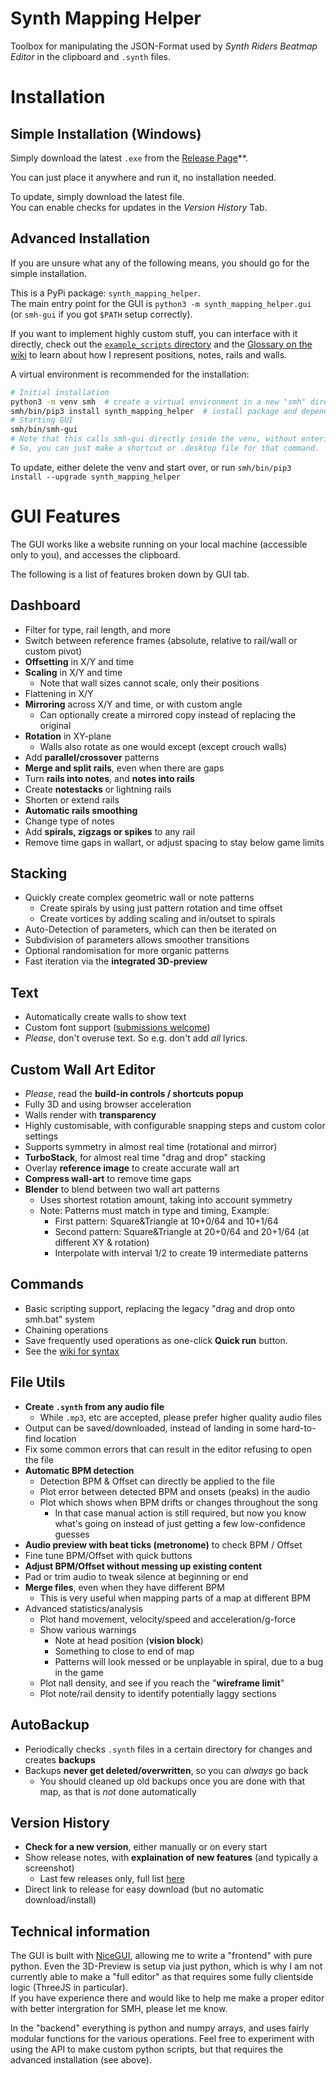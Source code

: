 # Synth Mapping Helper

Toolbox for manipulating the JSON-Format used by *Synth Riders Beatmap Editor* in the clipboard and `.synth` files.

# Installation

## Simple Installation (Windows)

Simply download the latest `.exe` from the [Release Page](https://github.com/adosikas/synth_mapping_helper/releases)**.

You can just place it anywhere and run it, no installation needed.

To update, simply download the latest file.  
You can enable checks for updates in the *Version History* Tab.

## Advanced Installation

If you are unsure what any of the following means, you should go for the simple installation.

This is a PyPi package: `synth_mapping_helper`.  
The main entry point for the GUI is `python3 -m synth_mapping_helper.gui` (or `smh-gui` if you got `$PATH` setup correctly).

If you want to implement highly custom stuff, you can interface with it directly, check out the [`example_scripts` directory](https://github.com/adosikas/synth_mapping_helper/tree/main/example_scripts) and the [Glossary on the wiki](https://github.com/adosikas/synth_mapping_helper/wiki/Glossary) to learn about how I represent positions, notes, rails and walls.

A virtual environment is recommended for the installation:

```sh
# Initial installation
python3 -m venv smh  # create a virtual environment in a new "smh" directory
smh/bin/pip3 install synth_mapping_helper  # install package and dependencies inside the venv
# Starting GUI
smh/bin/smh-gui
# Note that this calls smh-gui directly inside the venv, without entering it first.
# So, you can just make a shortcut or .desktop file for that command.
```

To update, either delete the venv and start over, or run `smh/bin/pip3 install --upgrade synth_mapping_helper`

# GUI Features


The GUI works like a website running on your local machine (accessible only to you), and accesses the clipboard.

The following is a list of features broken down by GUI tab.

## Dashboard

* Filter for type, rail length, and more
* Switch between reference frames (absolute, relative to rail/wall or custom pivot)
* **Offsetting** in X/Y and time
* **Scaling** in X/Y and time
    * Note that wall sizes cannot scale, only their positions
* Flattening in X/Y
* **Mirroring** across X/Y and time, or with custom angle
    * Can optionally create a mirrored copy instead of replacing the original
* **Rotation** in XY-plane
    * Walls also rotate as one would except (except crouch walls)
* Add **parallel/crossover** patterns
* **Merge and split rails**, even when there are gaps
* Turn **rails into notes**, and **notes into rails**
* Create **notestacks** or lightning rails
* Shorten or extend rails
* **Automatic rails smoothing**
* Change type of notes
* Add **spirals, zigzags or spikes** to any rail
* Remove time gaps in wallart, or adjust spacing to stay below game limits

## Stacking

* Quickly create complex geometric wall or note patterns
    * Create spirals by using just pattern rotation and time offset
    * Create vortices by adding scaling and in/outset to spirals 
* Auto-Detection of parameters, which can then be iterated on
* Subdivision of parameters allows smoother transitions
* Optional randomisation for more organic patterns
* Fast iteration via the **integrated 3D-preview**

## Text

* Automatically create walls to show text
* Custom font support ([submissions welcome](https://github.com/adosikas/synth_mapping_helper/discussions/2))
* _Please_, don't overuse text. So e.g. don't add _all_ lyrics.

## Custom Wall Art Editor

* _Please_, read the **build-in controls / shortcuts popup**
* Fully 3D and using browser acceleration
* Walls render with **transparency**
* Highly customisable, with configurable snapping steps and custom color settings
* Supports symmetry in almost real time (rotational and mirror)
* **TurboStack**, for almost real time "drag and drop" stacking
* Overlay **reference image** to create accurate wall art
* **Compress wall-art** to remove time gaps
* **Blender** to blend between two wall art patterns
    * Uses shortest rotation amount, taking into account symmetry
    * Note: Patterns must match in type and timing, Example:
        * First pattern: Square&Triangle at 10+0/64 and 10+1/64
        * Second pattern: Square&Triangle at 20+0/64 and 20+1/64 (at different XY & rotation)
        * Interpolate with interval 1/2 to create 19 intermediate patterns

## Commands

* Basic scripting support, replacing the legacy "drag and drop onto smh.bat" system
* Chaining operations
* Save frequently used operations as one-click **Quick run** button.
* See the [wiki for syntax](https://github.com/adosikas/synth_mapping_helper/wiki)

## File Utils

* **Create `.synth` from any audio file**
    * While `.mp3`, etc are accepted, please prefer higher quality audio files
* Output can be saved/downloaded, instead of landing in some hard-to-find location
* Fix some common errors that can result in the editor refusing to open the file
* **Automatic BPM detection**
    * Detection BPM & Offset can directly be applied to the file
    * Plot error between detected BPM and onsets (peaks) in the audio
    * Plot which shows when BPM drifts or changes throughout the song
        * In that case manual action is still required, but now you know what's going on instead of just getting a few low-confidence guesses
* **Audio preview with beat ticks (metronome)** to check BPM / Offset
* Fine tune BPM/Offset with quick buttons
* **Adjust BPM/Offset without messing up existing content**
* Pad or trim audio to tweak silence at beginning or end
* **Merge files**, even when they have different BPM
    * This is very useful when mapping parts of a map at different BPM
* Advanced statistics/analysis
    * Plot hand movement, velocity/speed and acceleration/g-force
    * Show various warnings
        * Note at head position (**vision block**)
        * Something to close to end of map
        * Patterns will look messed or be unplayable in spiral, due to a bug in the game
    * Plot nall density, and see if you reach the "**wireframe limit**"
    * Plot note/rail density to identify potentially laggy sections

## AutoBackup

* Periodically checks `.synth` files in a certain directory for changes and creates **backups**
* Backups **never get deleted/overwritten**, so you can _always_ go back
    * You should cleaned up old backups once you are done with that map, as that is _not_ done automatically

## Version History

* **Check for a new version**, either manually or on every start
* Show release notes, with **explaination of new features** (and typically a screenshot)
    * Last few releases only, full list [here](https://github.com/adosikas/synth_mapping_helper/releases)
* Direct link to release for easy download (but no automatic download/install)

## Technical information

The GUI is built with [NiceGUI](https://nicegui.io/), allowing me to write a "frontend" with pure python. Even the 3D-Preview is setup via just python, which is why I am not currently able to make a "full editor" as that requires some fully clientside logic (ThreeJS in particular).  
If you have experience there and would like to help me make a proper editor with better intergration for SMH, please let me know.

In the "backend" everything is python and numpy arrays, and uses fairly modular functions for the various operations. Feel free to experiment with using the API to make custom python scripts, but that requires the advanced installation (see above).